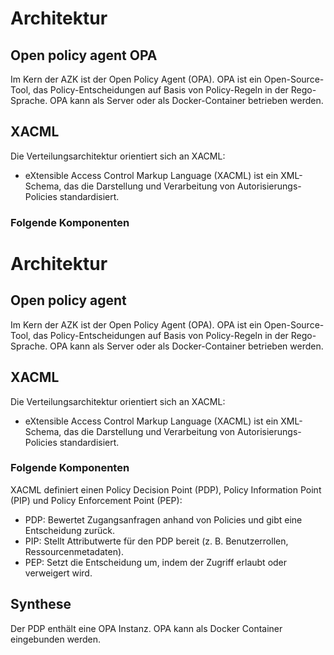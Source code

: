 # Architektur

## Open policy agent OPA

Im Kern der AZK ist der Open Policy Agent (OPA). OPA ist ein Open-Source-Tool, das
Policy-Entscheidungen auf Basis von
Policy-Regeln in der Rego-Sprache. OPA kann als Server oder als
Docker-Container betrieben werden.


## XACML

Die Verteilungsarchitektur orientiert sich an XACML:

-  eXtensible Access Control Markup Language (XACML) ist ein XML-Schema, das die Darstellung und Verarbeitung von Autorisierungs-Policies standardisiert.

### Folgende Komponenten
# Architektur

## Open policy agent

Im Kern der AZK ist der Open Policy Agent (OPA). OPA ist ein Open-Source-Tool, das
Policy-Entscheidungen auf Basis von
Policy-Regeln in der Rego-Sprache. OPA kann als Server oder als
Docker-Container betrieben werden.

## XACML

Die Verteilungsarchitektur orientiert sich an XACML:

-  eXtensible Access Control Markup Language (XACML) ist ein XML-Schema, das die Darstellung und Verarbeitung von Autorisierungs-Policies standardisiert.

### Folgende Komponenten

XACML definiert einen Policy Decision Point (PDP), Policy Information Point (PIP) und Policy Enforcement Point (PEP):

- PDP: Bewertet Zugangsanfragen anhand von Policies und gibt eine Entscheidung zurück.
- PIP: Stellt Attributwerte für den PDP bereit (z. B. Benutzerrollen, Ressourcenmetadaten).
- PEP: Setzt die Entscheidung um, indem der Zugriff erlaubt oder verweigert wird.

## Synthese

Der PDP enthält eine OPA Instanz. OPA kann als Docker Container eingebunden werden.


